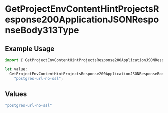 # GetProjectEnvContentHintProjectsResponse200ApplicationJSONResponseBody313Type

## Example Usage

```typescript
import { GetProjectEnvContentHintProjectsResponse200ApplicationJSONResponseBody313Type } from "@vercel/sdk/models/operations/getprojectenv.js";

let value:
  GetProjectEnvContentHintProjectsResponse200ApplicationJSONResponseBody313Type =
    "postgres-url-no-ssl";
```

## Values

```typescript
"postgres-url-no-ssl"
```